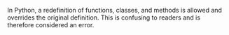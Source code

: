 In Python, a redefinition of functions, classes, and methods is allowed and overrides the original definition.
This is confusing to readers and is therefore considered an error.
      